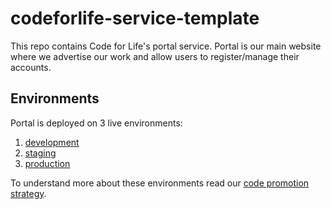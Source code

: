 # codeforlife-service-template

This repo contains Code for Life's portal service. Portal is our main website where we advertise our work and allow users to register/manage their accounts.

## Environments

Portal is deployed on 3 live environments:

1. [development](https://development-portal-dot-decent-digit-629.appspot.com/)
1. [staging](https://staging-portal-dot-decent-digit-629.appspot.com/)
1. [production](https://production-portal-dot-decent-digit-629.appspot.com/)

To understand more about these environments read our [code promotion strategy](https://github.com/ocadotechnology/codeforlife-workspace/blob/main/docs/CODE-PROMOTION.md).

